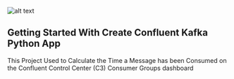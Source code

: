 ![alt text](https://github.com/mwn-san/confluent-kafka/blob/mwn/public/consumer_group_message_lag.png?raw=true)

## Getting Started With Create Confluent Kafka Python App

This Project Used to Calculate the Time a Message has been Consumed on the Confluent Control Center (C3) Consumer Groups dashboard
